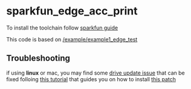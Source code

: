 # sparkfun_edge_acc_print

To install the toolchain follow [sparkfun guide](https://learn.sparkfun.com/tutorials/using-sparkfun-edge-board-with-ambiq-apollo3-sdk/toolchain-setup)

This code is based on [/example/example1_edge_test](https://github.com/sparkfun/SparkFun_Edge_BSP)

## Troubleshooting

if using **linux** or mac, you may find some [drive update issue](https://github.com/sparkfun/SparkFun_Edge_BSP/issues/3) that can be fixed folloing [this tutorial](https://learn.sparkfun.com/tutorials/how-to-install-ch340-drivers/all#linux) that guides you on how to install [this patch](https://github.com/juliagoda/CH341SER)